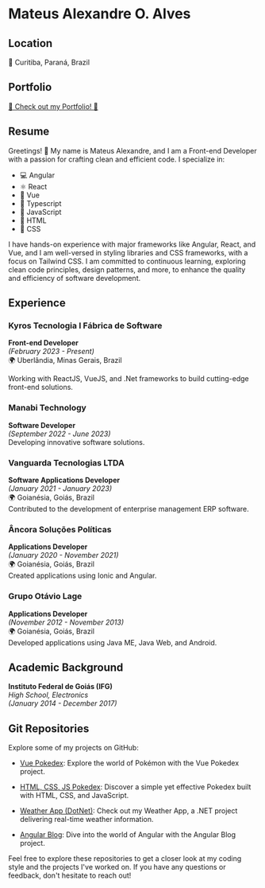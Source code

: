 # Mateus Alexandre O. Alves

## Location
📍 Curitiba, Paraná, Brazil

## Portfolio

[🌌 Check out my Portfolio! 🚀](https://mateusalexandre6.github.io/portfolio/)


## Resume
Greetings! 👋 My name is Mateus Alexandre, and I am a Front-end Developer with a passion for crafting clean and efficient code. I specialize in:

- 💻 Angular
- ⚛️ React
- 🖖 Vue
- 📘 Typescript
- 🚀 JavaScript
- 🎨 HTML
- 🎨 CSS

I have hands-on experience with major frameworks like Angular, React, and Vue, and I am well-versed in styling libraries and CSS frameworks, with a focus on Tailwind CSS. I am committed to continuous learning, exploring clean code principles, design patterns, and more, to enhance the quality and efficiency of software development.

## Experience

### Kyros Tecnologia I Fábrica de Software
**Front-end Developer**  
*(February 2023 - Present)*  
🌍 Uberlândia, Minas Gerais, Brazil

Working with ReactJS, VueJS, and .Net frameworks to build cutting-edge front-end solutions.

### Manabi Technology
**Software Developer**  
*(September 2022 - June 2023)*  
Developing innovative software solutions.

### Vanguarda Tecnologias LTDA
**Software Applications Developer**  
*(January 2021 - January 2023)*  
🌍 Goianésia, Goiás, Brazil  
Contributed to the development of enterprise management ERP software.

### Âncora Soluções Políticas
**Applications Developer**  
*(January 2020 - November 2021)*  
🌍 Goianésia, Goiás, Brazil  
Created applications using Ionic and Angular.

### Grupo Otávio Lage
**Applications Developer**  
*(November 2012 - November 2013)*  
🌍 Goianésia, Goiás, Brazil  
Developed applications using Java ME, Java Web, and Android.

## Academic Background
**Instituto Federal de Goiás (IFG)**  
*High School, Electronics*  
*(January 2014 - December 2017)*

## Git Repositories
Explore some of my projects on GitHub:

- [Vue Pokedex](https://github.com/mateusalexandre6/vue-pokedex.git): Explore the world of Pokémon with the Vue Pokedex project.

- [HTML, CSS, JS Pokedex](https://github.com/mateusalexandre6/js-developer-pokedex.git): Discover a simple yet effective Pokedex built with HTML, CSS, and JavaScript.

- [Weather App (DotNet)](https://github.com/mateusalexandre6/weatherApp.git): Check out my Weather App, a .NET project delivering real-time weather information.

- [Angular Blog](https://github.com/mateusalexandre6/angular-blog.git): Dive into the world of Angular with the Angular Blog project.

Feel free to explore these repositories to get a closer look at my coding style and the projects I've worked on. If you have any questions or feedback, don't hesitate to reach out!
